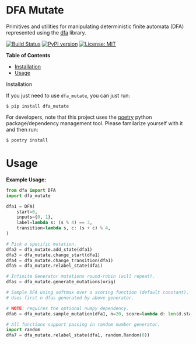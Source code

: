 # DFA Mutate

Primitives and utilities for manipulating deterministic finite automata (DFA) represented using the [dfa](https://github.com/mvcisback/dfa) library.

[![Build Status](https://cloud.drone.io/api/badges/mvcisback/dfa_mutate/status.svg)](https://cloud.drone.io/mvcisback/dfa_mutate)
[![PyPI version](https://badge.fury.io/py/dfa_mutate.svg)](https://badge.fury.io/py/dfa_mutate)
[![License: MIT](https://img.shields.io/badge/License-MIT-yellow.svg)](https://opensource.org/licenses/MIT)

**Table of Contents**

- [Installation](#installation)
- [Usage](#usage)


 Installation

If you just need to use `dfa_mutate`, you can just run:

`$ pip install dfa_mutate`

For developers, note that this project uses the
[poetry](https://poetry.eustace.io/) python package/dependency
management tool. Please familarize yourself with it and then
run:

`$ poetry install`

# Usage

**Example Usage:**
```python
from dfa import DFA
import dfa_mutate

dfa1 = DFA(
    start=0,
    inputs={0, 1},
    label=lambda s: (s % 4) == 3,
    transition=lambda s, c: (s + c) % 4,
)

# Pick a specific mutation.
dfa2 = dfa_mutate.add_state(dfa1)
dfa3 = dfa_mutate.change_start(dfa1)
dfa4 = dfa_mutate.change_transition(dfa1)
dfa5 = dfa_mutate.relabel_state(dfa1)

# Infinite Generator mutations round-robin (will repeat).
dfas = dfa_mutate.generate_mutations(orig)

# Sample DFA using softmax over a scoring function (default constant).
# Uses first n dfas generated by above generator.

# NOTE: requires the optional numpy dependency.
dfa6 = dfa_mutate.sample_mutation(dfa1, n=20, score=lambda d: len(d.states()))

# All functions support passing in random number generator.
import random
dfa7 = dfa_mutate.relabel_state(dfa1, random.Random(0))
```

